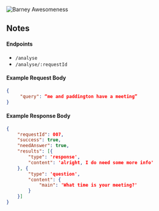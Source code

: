![Barney Awesomeness](http://static.celebuzz.com/uploads/2013/06/14/request-five.gif)

## Notes

#### Endpoints
* `/analyse`
* `/analyse/:requestId`

#### Example Request Body
```json
{
     "query": “me and paddington have a meeting”
}
```

#### Example Response Body
```json
{
    "requestId": 007,
    "success": true,
    "needAnswer": true,
    "results": [{
        "type": 'response',
        "content": 'alright, I do need some more info'
    }, {
        "type": 'question',
        "content": {
            "main": 'What time is your meeting?'
        }
    }]
}
```
